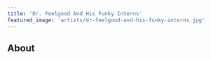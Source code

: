 ```yaml
---
title: 'Dr. Feelgood And His Funky Interns'
featured_image: 'artists/dr-feelgood-and-his-funky-interns.jpg'
---
```


## About


